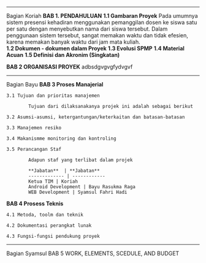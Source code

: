 --------
Bagian Koriah
**BAB 1. PENDAHULUAN** 
	**1.1 Gambaran Proyek**
		  Pada umumnya sistem presensi kehadiran menggunakan pemanggilan dosen ke siswa satu per satu dengan menyebutkan nama dari siswa tersebut. Dalam penggunaan sistem tersebut, sangat memakan waktu dan tidak efesien, karena memakan banyak waktu dari jam mata kuliah. 		
	**1.2 Dokumen - dokumen dalam Proyek**
	**1.3 Evolusi SPMP**
	**1.4 Material Acuan**
	**1.5 Definisi dan Akronim (Singkatan)**

**BAB 2 ORGANISASI PROYEK**
adbsdgvgvgfydvgvf
















------------
Bagian Bayu
**BAB 3 Proses Manajerial**

	3.1	Tujuan dan prioritas manajemen

			Tujuan dari dilaksanakanya projek ini adalah sebagai berikut

	3.2	Asumsi-asumsi, ketergantungan/keterkaitan dan batasan-batasan

	3.3	Manajemen resiko

	3.4	Makanismme monitoring dan kontroling

	3.5	Perancangan Staf

			Adapun staf yang terlibat dalam projek 

			**Jabatan**  | **Jabatan**
			------------- | ------------
			Ketua TIM | Koriah
			Android Development | Bayu Rasukma Raga
			WEB Development	| Syamsul Fahri Hadi

**BAB 4 Prosess Teknis**

	4.1	Metoda, toolm dan teknik

	4.2	Dokumentasi perangkat lunak

	4.3	Fungsi-fungsi pendukung proyek














----------
Bagian Syamsul
BAB 5 WORK, ELEMENTS, SCEDULE, AND BUDGET